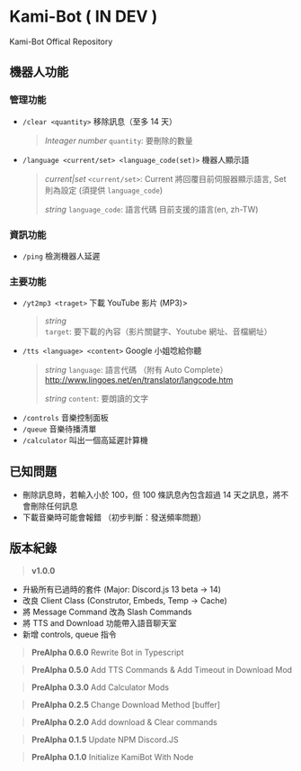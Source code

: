 # Kami-Bot ( IN DEV )
Kami-Bot Offical Repository

## 機器人功能
### 管理功能
+ `/clear <quantity>` 移除訊息（至多 14 天）
  > *Inteager number* `quantity`:  要刪除的數量
+ `/language <current/set> <language_code(set)>` 機器人顯示語
  > *current|set* `<current/set>`: Current 將回覆目前伺服器顯示語言, Set 則為設定 (須提供 `language_code`)
  > 
  > *string* `language_code`: 語言代碼 目前支援的語言(en, zh-TW)
### 資訊功能
+ `/ping` 檢測機器人延遲
### 主要功能
+ `/yt2mp3 <traget>` 下載 YouTube 影片 (MP3)>
  > *string* `target`: 要下載的內容（影片關鍵字、Youtube 網址、音檔網址）
+ `/tts <language> <content>` Google 小姐唸給你聽
  > *string* `language`: 語言代碼 （附有 Auto Complete）http://www.lingoes.net/en/translator/langcode.htm
  >
  > *string* `content`: 要朗讀的文字
+ `/controls` 音樂控制面板
+ `/queue` 音樂待播清單
+ `/calculator` 叫出一個高延遲計算機

## 已知問題
+ 刪除訊息時，若輸入小於 100，但 100 條訊息內包含超過 14 天之訊息，將不會刪除任何訊息
+ 下載音樂時可能會報錯 （初步判斷：發送頻率問題）

## 版本紀錄
> **v1.0.0**
- 升級所有已過時的套件 (Major: Discord.js 13 beta -> 14)
- 改良 Client Class (Construtor, Embeds, Temp -> Cache)
- 將 Message Command 改為 Slash Commands
- 將 TTS and Download 功能帶入語音聊天室
- 新增 controls, queue 指令

> **PreAlpha 0.6.0**
Rewrite Bot in Typescript

> **PreAlpha 0.5.0**
Add TTS Commands & Add Timeout in Download Mod

> **PreAlpha 0.3.0**
Add Calculator Mods

> **PreAlpha 0.2.5**
Change Download Method [buffer]


> **PreAlpha 0.2.0**
Add download & Clear commands

> **PreAlpha 0.1.5**
Update NPM Discord.JS

> **PreAlpha 0.1.0**
Initialize KamiBot With Node